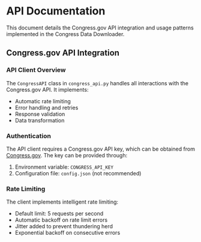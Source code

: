 # API Documentation

This document details the Congress.gov API integration and usage patterns implemented in the Congress Data Downloader.

## Congress.gov API Integration

### API Client Overview

The `CongressAPI` class in `congress_api.py` handles all interactions with the Congress.gov API. It implements:
- Automatic rate limiting
- Error handling and retries
- Response validation
- Data transformation

### Authentication

The API client requires a Congress.gov API key, which can be obtained from [Congress.gov](https://api.congress.gov/). The key can be provided through:
1. Environment variable: `CONGRESS_API_KEY`
2. Configuration file: `config.json` (not recommended)

### Rate Limiting

The client implements intelligent rate limiting:
- Default limit: 5 requests per second
- Automatic backoff on rate limit errors
- Jitter added to prevent thundering herd
- Exponential backoff on consecutive errors